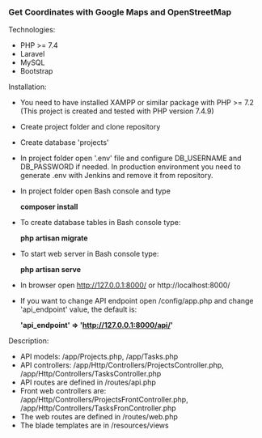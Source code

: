 ### Get Coordinates with Google Maps and OpenStreetMap

Technologies:
- PHP >= 7.4
- Laravel
- MySQL
- Bootstrap

Installation:
- You need to have installed XAMPP or similar package with PHP >= 7.2 (This project is created and tested with PHP version 7.4.9)
- Create project folder and clone repository
- Create database 'projects'
- In project folder open '.env' file and configure DB_USERNAME and DB_PASSWORD if needed. In production environment you need to generate .env with Jenkins and remove it from repository.
- In project folder open Bash console and type
    
    **composer install**
    
- To create database tables in Bash console type:

    **php artisan migrate**

- To start web server in Bash console type:
    
    **php artisan serve**
    
- In browser open http://127.0.0.1:8000/ or http://localhost:8000/

- If you want to change API endpoint open /config/app.php and change 'api_endpoint' value, the default is:

    **'api_endpoint' => 'http://127.0.0.1:8000/api/'**

Description:
- API models: /app/Projects.php, /app/Tasks.php
- API controllers: /app/Http/Controllers/ProjectsController.php, /app/Http/Controllers/TasksController.php
- API routes are defined in /routes/api.php 
- Front web controllers are: /app/Http/Controllers/ProjectsFrontController.php, /app/Http/Controllers/TasksFronController.php
- The web routes are defined in /routes/web.php
- The blade templates are in /resources/views
